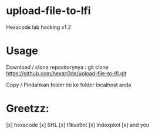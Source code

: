 # upload-file-to-lfi
Hexacode lab hacking v1.2

# Usage

Download / clone repositorynya 
  : git clone https://github.com/hexac0de/upload-file-to-lfi.git

Copy / Pindahkan folder ini ke folder localhost anda

# Greetzz:

[x] hexacode [x] SHL [x] t1kus9ot [x] Indoxploit [x] and you


